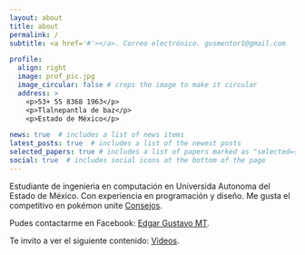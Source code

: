 ```yaml
---
layout: about
title: about
permalink: /
subtitle: <a href='#'></a>. Correo electrónico. gusmentor1@gmail.com 

profile:
  align: right
  image: prof_pic.jpg
  image_circular: false # crops the image to make it circular
  address: >
    <p>53+ 55 8368 1963</p>
    <p>Tlalnepantla de baz</p>
    <p>Estado de México</p>

news: true  # includes a list of news items
latest_posts: true  # includes a list of the newest posts
selected_papers: true # includes a list of papers marked as "selected={true}"
social: true  # includes social icons at the bottom of the page
---
```


Estudiante de ingenieria en computación en Universida Autonoma del Estado de México. Con experiencia en programación y diseño. Me gusta el competitivo en pokémon unite [Consejos](https://www.reddit.com/r/videogames/comments/ossmva/pokemon_unite_consejos_para_ganar_partidas_guia/). 


Pudes contactarme en Facebook: [Edgar Gustavo MT](https://www.facebook.com/edgargustavo.mendiolatorres/).  

Te invito a ver el siguiente contenido: [Videos](https://www.youtube.com/channel/UCcUmfrbGdhpYVSBQcHIBSVA).
